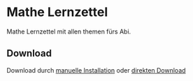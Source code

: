 # Mathe Lernzettel
Mathe Lernzettel mit allen themen fürs Abi. <br>

## Download
Download durch 
[manuelle Installation](https://github.com/OfflineBot/mathe_tex2/blob/main/main.pdf) 
oder 
<a href="https://github.com/OfflineBot/mathe_tex2/raw/main/main.pdf" download>direkten Download</a> 
